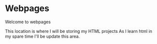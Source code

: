 # Webpages

Welcome to webpages

This location is where I will be storing my HTML projects
As I learn html in my spare time I'll be update this area.
